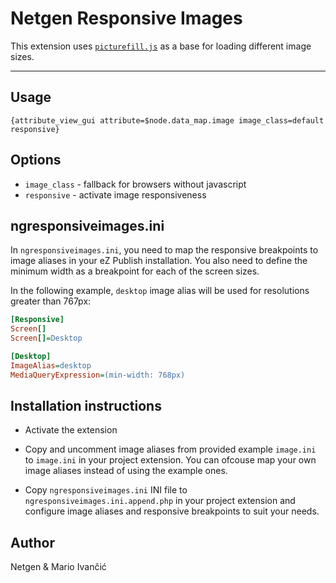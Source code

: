 Netgen Responsive Images
========================

This extension uses [`picturefill.js`](https://github.com/scottjehl/picturefill) as a base for loading different image sizes.

- - -

## Usage ##

```
{attribute_view_gui attribute=$node.data_map.image image_class=default responsive}
```

## Options ##

* `image_class` - fallback for browsers without javascript
* `responsive` - activate image responsiveness


## ngresponsiveimages.ini ##
In `ngresponsiveimages.ini`, you need to map the responsive breakpoints to image aliases in your eZ Publish installation. You also need to define the minimum width as a breakpoint for each of the screen sizes.

In the following example, `desktop` image alias will be used for resolutions greater than 767px:

```ini
[Responsive]
Screen[]
Screen[]=Desktop

[Desktop]
ImageAlias=desktop
MediaQueryExpression=(min-width: 768px)
```

## Installation instructions ##

* Activate the extension

* Copy and uncomment image aliases from provided example `image.ini` to `image.ini` in your project extension. You can ofcouse map your own image aliases instead of using the example ones.

* Copy `ngresponsiveimages.ini` INI file to `ngresponsiveimages.ini.append.php` in your project extension and configure image aliases and responsive breakpoints to suit your needs.

## Author ##

Netgen & Mario Ivančić
